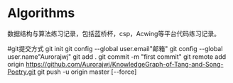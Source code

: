 # Algorithms
数据结构与算法练习记录，包括蓝桥杯，csp，Acwing等平台代码练习记录。

#git提交方式
git init
git config --global user.email"邮箱" 
git config --global user.name"Aurorajwj" 
git add . 
git commit -m "first commit"
git remote add origin https://github.com/Aurorajwj/KnowledgeGraph-of-Tang-and-Song-Poetry.git
git push -u origin master [--force]
